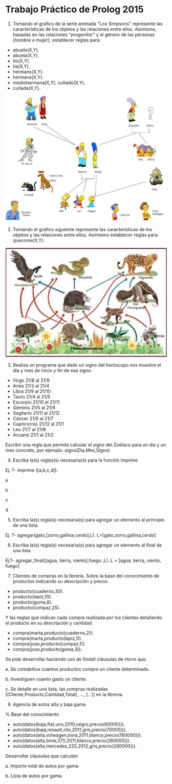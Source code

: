 # Trabajo Práctico de Prolog 2015
1. Tomando el grafico de la serie animada "Los Simpsons" represente las características de los objetos y las relaciones entre ellos. Asimismo, basadas en las relaciones "progenitor" y el género de las personas (hombre o mujer), establecer reglas para:

* abuelo(X,Y).
* abuela(X,Y).
* tio(X,Y).
* tia(X,Y).
* hermano(X,Y).
* hermana(X,Y).
* mediohermana(X,Y). cuñado(X,Y).
* cuñada(X,Y).

![Familia Simpsons](simpsons.png)

2. Tomando el grafico siguiente represente las características de los objetos y las relaciones entre ellos. Asimismo establecer reglas para: quecome(X,Y).

![Familia Simpsons](cadenaalimenticia.png)

3. Realiza un programa que dado un signo del horóscopo nos muestre el día y mes de inicio y fin de ese signo.

* Virgo 21/8 al 21/9
* Aries 21/3 al 21/4
* Libra 21/9 al 21/10
* Tauro 21/4 al 21/5
* Escorpio 21/10 al 21/11
* Géminis 21/5 al 21/6
* Sagitario 21/11 al 21/12
* Cáncer 21/6 al 21/7
* Capricornio 21/12 al 21/1
* Leo 21/7 al 21/8
* Acuario 21/1 al 21/2

Escribir una regla que permita calcular el signo del Zodíaco para un día y un mes concreto, por ejemplo: signo(Dia,Mes,Signo)

4. Escriba la(s) reglas(s) necesaria(s) para la función imprime

Ej. ?- imprime ([a,b,c,d]).

a

b

c

d

5. Escriba la(s) regla(s) necesaria(s) para agregar un elemento al principio de una lista.

Ej. ?- agregar(gato,[zorro,gallina,cerdo],L).
L=[gato,zorro,gallina,cerdo]

6. Escriba la(s) regla(s) necesaria(s) para agregar un elemento al final de una lista

Ej.?- agregar_final([agua, tierra, viento],fuego ,L).
L = [agua, tierra, viento, fuego]

7. Clientes de compras en la librería. Sobre la base del conocimiento de productos indicando su descripción y precio:

* producto(cuaderno,30).
* producto(lapiz,10).
* producto(goma,8).
* producto(compaz,25).

Y las reglas que indican cada compra realizada por los clientes detallando el producto en su descripción y cantidad.

* compra(marta,producto(cuaderno,2)).
* compra(marta,producto(lapiz,1)).
* compra(jose,producto(compaz,1)).
* compra(jose,producto(goma,3)).

Se pide desarrollar haciendo uso de findall cláusulas de Horm que:

a. Se contabilice cuantos productos compro un cliente determinado.

b. Investiguen cuanto gasto un cliente.

c. Se detalle en una lista, las compras realizadas [(Cliente,Producto,Cantidad,Total), ..., (...)] en la libreria.

8. Agencia de autos alta y baja gama

% Base del conocimiento
* auto(datos(baja,fiat,uno,2010,negro,precio(60000))).
* auto(datos(baja,renault,clio,2011,gris,precio(70000))).
* auto(datos(alta,volwagen,bora,2011,blanco,precio(160000))).
* auto(datos(alta,bmw,370,2011,blanco,precio(260000))).
* auto(datos(alta,mercedez,220,2012,gris,precio(280000))).

Desarrollar cláusulas que calculen

a. Importe total de autos por gama.

b. Lista de autos por gama.